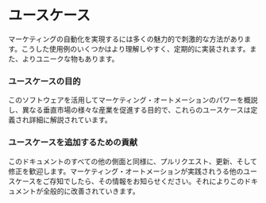 # ユースケース

マーケティングの自動化を実現するには多くの魅力的で刺激的な方法があります。こうした使用例のいくつかはより理解しやすく、定期的に実装されます。また、よりユニークな物もあります。

### ユースケースの目的

このソフトウェアを活用してマーケティング・オートメーションのパワーを概説し、異なる垂直市場の様々な産業を促進する目的で、これらのユースケースは定義され詳細に解説されています。

### ユースケースを追加するための貢献

このドキュメントのすべての他の側面と同様に、プルリクエスト、更新、そして修正を歓迎します。マーケティング・オートメーションが実践されうる他のユースケースをご存知でしたら、その情報をお知らせください。それによりこのドキュメントが全般的に改善されていきます。
